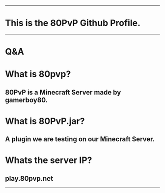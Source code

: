 ---------------------------------------------------
# This is the 80PvP Github Profile.
---------------------------------------------------
# Q&A
# What is 80pvp?
## 80PvP is a Minecraft Server made by gamerboy80.
# What is 80PvP.jar?
## A plugin we are testing on our Minecraft Server.
# Whats the server IP?
## play.80pvp.net
---------------------------------------------------

